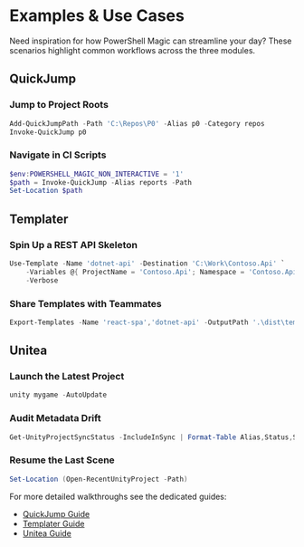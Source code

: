 # Examples & Use Cases

Need inspiration for how PowerShell Magic can streamline your day? These
scenarios highlight common workflows across the three modules.

## QuickJump

### Jump to Project Roots

```powershell
Add-QuickJumpPath -Path 'C:\Repos\P0' -Alias p0 -Category repos
Invoke-QuickJump p0
```

### Navigate in CI Scripts

```powershell
$env:POWERSHELL_MAGIC_NON_INTERACTIVE = '1'
$path = Invoke-QuickJump -Alias reports -Path
Set-Location $path
```

## Templater

### Spin Up a REST API Skeleton

```powershell
Use-Template -Name 'dotnet-api' -Destination 'C:\Work\Contoso.Api' `
    -Variables @{ ProjectName = 'Contoso.Api'; Namespace = 'Contoso.Api' } `
    -Verbose
```

### Share Templates with Teammates

```powershell
Export-Templates -Name 'react-spa','dotnet-api' -OutputPath '.\dist\templates.zip'
```

## Unitea

### Launch the Latest Project

```powershell
unity mygame -AutoUpdate
```

### Audit Metadata Drift

```powershell
Get-UnityProjectSyncStatus -IncludeInSync | Format-Table Alias,Status,StoredVersion,ActualVersion
```

### Resume the Last Scene

```powershell
Set-Location (Open-RecentUnityProject -Path)
```

For more detailed walkthroughs see the dedicated guides:

- [QuickJump Guide](quickjump-guide.md)
- [Templater Guide](templater-guide.md)
- [Unitea Guide](unitea-guide.md)
